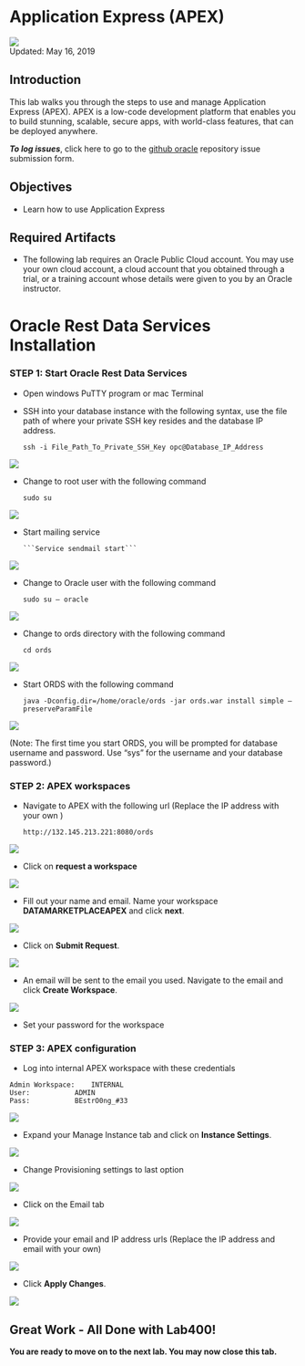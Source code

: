 # Application Express (APEX)

![](images/400/Picture400-lab.png)  
Updated: May 16, 2019

## Introduction

This lab walks you through the steps to use and manage Application Express (APEX). APEX is a low-code development platform that enables you to build stunning, scalable, secure apps, with world-class features, that can be deployed anywhere.

**_To log issues_**, click here to go to the [github oracle](https://github.com/oracle/learning-library/issues/new) repository issue submission form.

## Objectives
-   Learn how to use Application Express

## Required Artifacts
-   The following lab requires an Oracle Public Cloud account. You may use your own cloud account, a cloud account that you obtained through a trial, or a training account whose details were given to you by an Oracle instructor.

# Oracle Rest Data Services Installation

### **STEP 1: Start Oracle Rest Data Services**

-   Open windows PuTTY program or mac Terminal

-   SSH into your database instance with the following syntax, use the file path of where your private SSH key resides and the database IP address.

	```ssh -i File_Path_To_Private_SSH_Key opc@Database_IP_Address```

![](./images/400/lab400-1.png)

-   Change to root user with the following command

	```sudo su ```

![](./images/400/lab400-2.png)

-   Start mailing service
    
    	```Service sendmail start```

![](./images/400/lab400-3.png)

-   Change to Oracle user with the following command

  	```sudo su – oracle```
  
![](./images/400/lab400-4.png)

-   Change to ords directory with the following command 

  	```cd ords```
	
![](./images/400/lab400-5.png)

-   Start ORDS with the following command

 	 ```java -Dconfig.dir=/home/oracle/ords -jar ords.war install simple –preserveParamFile```
 
 ![](./images/400/lab400-6.png) 

(Note: The first time you start ORDS, you will be prompted for database username and password. Use “sys” for the username and your database password.)

### **STEP 2: APEX workspaces**

-   Navigate to APEX with the following url (Replace the IP address with your own )

  	```http://132.145.213.221:8080/ords```
  
![](./images/400/lab400-7.png) 

-   Click on **request a workspace**
  
![](./images/400/lab400-8.png) 

-   Fill out your name and email. Name your workspace **DATAMARKETPLACEAPEX** and click **next**.

![](./images/400/lab400-9.png) 

-   Click on **Submit Request**.
  
![](./images/400/lab400-10.png)

-   An email will be sent to the email you used. Navigate to the email and click **Create Workspace**.

![](./images/400/lab400-11.png)

-   Set your password for the workspace

### **STEP 3: APEX configuration**

-   Log into internal APEX workspace with these credentials 

```
Admin Workspace:	INTERNAL
User:			ADMIN
Pass:			BEstrO0ng_#33
```

![](./images/400/lab400-12.png) 
  
-   Expand your Manage Instance tab and click on **Instance Settings**.
  
![](./images/400/lab400-13.png) 


-   Change Provisioning settings to last option

![](./images/400/lab400-14.png) 

-   Click on the Email tab
  
![](./images/400/lab400-15.png) 

-   Provide your email and IP address urls (Replace the IP address and email with your own)

![](./images/400/lab400-16.png) 

-   Click **Apply Changes**.

![](./images/400/lab400-17.png) 


## Great Work - All Done with Lab400!
**You are ready to move on to the next lab. You may now close this tab.**
